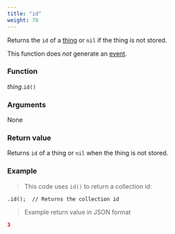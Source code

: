 ```yaml
---
title: "id"
weight: 70
---
```


Returns the `id` of a [thing](..) or `nil` if the thing is not stored.

This function does *not* generate an [event](../../../overview/events).

### Function

*thing*.`id()`

### Arguments

None

### Return value

Returns `id` of a thing or `nil` when the thing is not stored.

### Example

> This code uses `id()` to return a collection id:

```thingsdb,should_pass
.id();  // Returns the collection id
```

> Example return value in JSON format

```json
3
```

